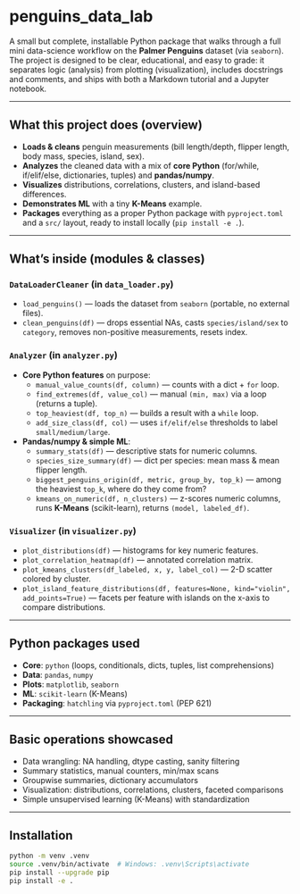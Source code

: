 # penguins_data_lab

A small but complete, installable Python package that walks through a full mini data-science workflow on the **Palmer Penguins** dataset (via `seaborn`). The project is designed to be clear, educational, and easy to grade: it separates logic (analysis) from plotting (visualization), includes docstrings and comments, and ships with both a Markdown tutorial and a Jupyter notebook.

---

## What this project does (overview)

- **Loads & cleans** penguin measurements (bill length/depth, flipper length, body mass, species, island, sex).
- **Analyzes** the cleaned data with a mix of **core Python** (for/while, if/elif/else, dictionaries, tuples) and **pandas/numpy**.
- **Visualizes** distributions, correlations, clusters, and island-based differences.
- **Demonstrates ML** with a tiny **K-Means** example.
- **Packages** everything as a proper Python package with `pyproject.toml` and a `src/` layout, ready to install locally (`pip install -e .`).

---

## What’s inside (modules & classes)

### `DataLoaderCleaner` (in `data_loader.py`)
- `load_penguins()` — loads the dataset from `seaborn` (portable, no external files).
- `clean_penguins(df)` — drops essential NAs, casts `species/island/sex` to `category`, removes non-positive measurements, resets index.

### `Analyzer` (in `analyzer.py`)
- **Core Python features** on purpose:
  - `manual_value_counts(df, column)` — counts with a dict + `for` loop.
  - `find_extremes(df, value_col)` — manual `(min, max)` via a loop (returns a tuple).
  - `top_heaviest(df, top_n)` — builds a result with a `while` loop.
  - `add_size_class(df, col)` — uses `if/elif/else` thresholds to label `small/medium/large`.
- **Pandas/numpy & simple ML**:
  - `summary_stats(df)` — descriptive stats for numeric columns.
  - `species_size_summary(df)` — dict per species: mean mass & mean flipper length.
  - `biggest_penguins_origin(df, metric, group_by, top_k)` — among the heaviest `top_k`, where do they come from?
  - `kmeans_on_numeric(df, n_clusters)` — z-scores numeric columns, runs **K-Means** (scikit-learn), returns `(model, labeled_df)`.

### `Visualizer` (in `visualizer.py`)
- `plot_distributions(df)` — histograms for key numeric features.
- `plot_correlation_heatmap(df)` — annotated correlation matrix.
- `plot_kmeans_clusters(df_labeled, x, y, label_col)` — 2-D scatter colored by cluster.
- `plot_island_feature_distributions(df, features=None, kind="violin", add_points=True)` — facets per feature with islands on the x-axis to compare distributions.

---

## Python packages used

- **Core**: `python` (loops, conditionals, dicts, tuples, list comprehensions)
- **Data**: `pandas`, `numpy`
- **Plots**: `matplotlib`, `seaborn`
- **ML**: `scikit-learn` (K-Means)
- **Packaging**: `hatchling` via `pyproject.toml` (PEP 621)

---

## Basic operations showcased

- Data wrangling: NA handling, dtype casting, sanity filtering
- Summary statistics, manual counters, min/max scans
- Groupwise summaries, dictionary accumulators
- Visualization: distributions, correlations, clusters, faceted comparisons
- Simple unsupervised learning (K-Means) with standardization

---

## Installation

```bash
python -m venv .venv
source .venv/bin/activate  # Windows: .venv\Scripts\activate
pip install --upgrade pip
pip install -e .
